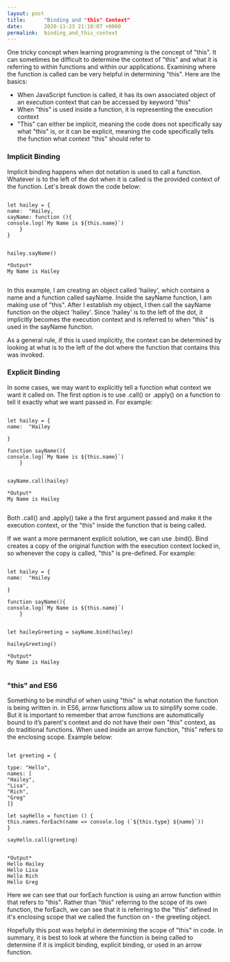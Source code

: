 ```yaml
---
layout: post
title:      "Binding and "this" Context"
date:       2020-11-23 21:10:07 +0000
permalink:  binding_and_this_context
---
```




One tricky concept when learning programming is the concept of "this". It can sometimes be difficult to determine the context of "this" and what it is referring to within functions and within our applications. Examining where the function is called can be very helpful in determining "this". Here are the basics:

* When JavaScript function is called, it has its own associated object of an execution context that can be accessed by keyword "this"
* When "this" is used inside a function, it is representing the execution context
* "This" can either be implicit, meaning the code does not specifically say what "this" is, or it can be explicit, meaning the code specifically tells the function what context "this" should refer to


### Implicit Binding
Implicit binding happens when dot notation is used to call a function. Whatever is to the left of the dot when it is called is the  provided context of the function. Let's break down the code below:

```

let hailey = {
name:  "Hailey,
sayName: function (){
console.log(`My Name is ${this.name}`)
    }
}


hailey.sayName()

*Output*
My Name is Hailey


```

In this example, I am creating an object called 'hailey', which contains a name and a function called sayName. Inside the sayName function, I am making use of "this". After I establish my object, I then call the sayName function on the object 'hailey'. Since 'hailey' is to the left of the dot, it implicitly becomes the execution context and is referred to when "this" is used in the sayName function. 

As a general rule, if this is used implicitly, the context can be determined by looking at what is to the left of the dot where the function that contains this was invoked. 

### Explicit Binding
In some cases, we may want to explicitly tell a function what context we want it called on. The first option is to use .call() or .apply() on a function to tell it exactly what we want passed in. For example:


```

let hailey = {
name:  "Hailey

}

function sayName(){
console.log(`My Name is ${this.name}`)
    }


sayName.call(hailey)

*Output*
My Name is Hailey


```

Both .call() and .apply() take a the first argument passed and make it the execution context, or the "this" inside the function that is being called. 

If we want a more permanent explicit solution, we can use .bind(). Bind creates a copy of the original function with the execution context locked in, so whenever the copy is called, "this" is pre-defined. For example:

```

let hailey = {
name:  "Hailey

}

function sayName(){
console.log(`My Name is ${this.name}`)
    }


let haileyGreeting = sayName.bind(hailey)

haileyGreeting()

*Output*
My Name is Hailey


```


### "this" and ES6
Something to be mindful of when using "this" is what notation the function is being written in. in ES6, arrow functions allow us to simplify some code. But it is important to remember that arrow functions are automatically bound to it’s parent's context and do not have their own "this" context, as do traditional functions. When used inside an arrow function, "this" refers to the enclosing scope.  Example below:

```

let greeting = {

type: "Hello",
names: [
"Hailey",
"Lisa",
"Rich",
"Greg" 
]}

let sayHello = function () {
this.names.forEach(name => console.log (`${this.type} ${name}`))
}

sayHello.call(greeting)


*Output*
Hello Hailey
Hello Lisa
Hello Rich
Hello Greg

```

Here we can see that our forEach function is using an arrow function within that refers to "this". Rather than "this" referring to the scope of its own function, the forEach, we can see that it is referring to the "this" defined in it's enclosing scope that we called the function on - the greeting object. 



Hopefully this post was helpful in determining the scope of "this" in code. In summary, it is best to look at where the function is being called to determine if it is implicit binding, explicit binding, or used in an arrow function. 

